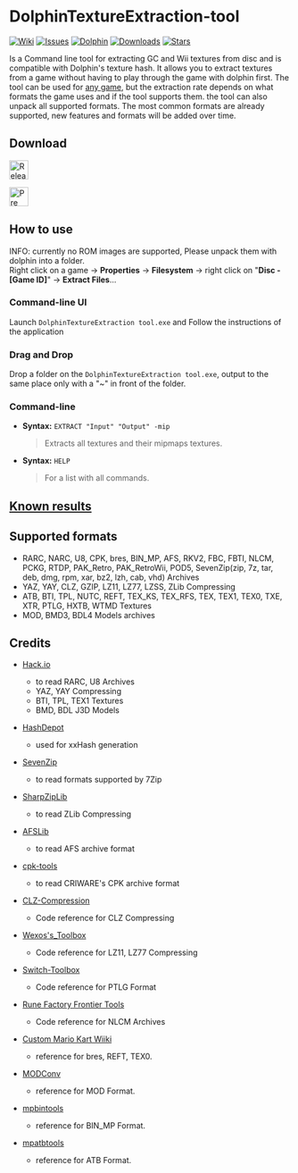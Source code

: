 # DolphinTextureExtraction-tool
[![Wiki](https://img.shields.io/badge/Wiki-grey)](https://github.com/Venomalia/DolphinTextureExtraction-tool/wiki)
[![Issues](https://img.shields.io/github/issues/Venomalia/DolphinTextureExtraction-tool?color=orange)](https://github.com/Venomalia/DolphinTextureExtraction-tool/issues)
[![Dolphin](https://img.shields.io/badge/Dolphin-Forum-88e)](https://forums.dolphin-emu.org/Thread-textureextraction-tool-v0-8-2-6)
[![Downloads](https://img.shields.io/github/downloads/Venomalia/DolphinTextureExtraction-tool/total?color=907&label=Downloads)](https://github.com/Venomalia/DolphinTextureExtraction-tool/releases)
[![Stars](https://img.shields.io/github/stars/Venomalia/DolphinTextureExtraction-tool?color=990&label=Stars)](https://github.com/Venomalia/DolphinTextureExtraction-tool/stargazers)

Is a Command line tool for extracting GC and Wii textures from disc and is compatible with Dolphin's texture hash.
It allows you to extract textures from a game without having to play through the game with dolphin first.
The tool can be used for [any game](https://github.com/Venomalia/DolphinTextureExtraction-tool/wiki/Known-results), but the extraction rate depends on what formats the game uses and if the tool supports them.
the tool can also unpack all supported formats.
The most common formats are already supported, new features and formats will be added over time.

## Download
[<img src="https://img.shields.io/github/v/release/Venomalia/DolphinTextureExtraction-tool?style=for-the-badge" alt="Release Download" height="34"/>](https://github.com/Venomalia/DolphinTextureExtraction-tool/releases/latest)

[<img src="https://img.shields.io/github/v/release/Venomalia/DolphinTextureExtraction-tool?include_prereleases&sort=semver&label=prerelease&style=for-the-badge" alt="Pre releases Download" height="34"/>](https://github.com/Venomalia/DolphinTextureExtraction-tool/releases/)

## How to use
INFO: currently no ROM images are supported, Please unpack them with dolphin into a folder.  
Right click on a game -> **Properties** -> **Filesystem** -> right click on "**Disc - [Game ID]**" -> **Extract Files**...

### Command-line UI
Launch `DolphinTextureExtraction tool.exe` and
Follow the instructions of the application

### Drag and Drop
Drop a folder on the `DolphinTextureExtraction tool.exe`,
output to the same place only with a "~" in front of the folder.

### Command-line
- **Syntax:** `EXTRACT "Input" "Output" -mip`
   > Extracts all textures and their mipmaps textures.

- **Syntax:** `HELP`
   > For a list with all commands.

## [Known results](https://github.com/Venomalia/DolphinTextureExtraction-tool/wiki/Known-results)

## Supported formats
- RARC, NARC, U8, CPK, bres, BIN_MP, AFS, RKV2, FBC, FBTI, NLCM, PCKG, RTDP, PAK_Retro, PAK_RetroWii, POD5, SevenZip(zip, 7z, tar, deb, dmg, rpm, xar, bz2, lzh, cab, vhd) Archives
- YAZ, YAY, CLZ, GZIP, LZ11, LZ77, LZSS, ZLib Compressing
- ATB, BTI, TPL, NUTC, REFT, TEX_KS, TEX_RFS, TEX, TEX1, TEX0, TXE, XTR, PTLG, HXTB, WTMD Textures
- MOD, BMD3, BDL4 Models archives
## Credits
 
- [Hack.io](https://github.com/SuperHackio/Hack.io)
    - to read RARC, U8 Archives
    - YAZ, YAY Compressing
    - BTI, TPL, TEX1 Textures
    - BMD, BDL J3D Models

- [HashDepot](https://github.com/ssg/HashDepot)
    - used for xxHash generation

- [SevenZip](https://github.com/adoconnection/SevenZipExtractor)
    - to read formats supported by 7Zip
	
- [SharpZipLib](https://github.com/icsharpcode/SharpZipLib)
    - to read ZLib Compressing
	
- [AFSLib](https://github.com/MaikelChan/AFSLib)
    - to read AFS archive format

- [cpk-tools](https://github.com/ConnorKrammer/cpk-tools)
    - to read CRIWARE's CPK archive format
	
- [CLZ-Compression](https://github.com/sukharah/CLZ-Compression)
    - Code reference for CLZ Compressing

- [Wexos's_Toolbox](https://wiki.tockdom.com/wiki/Wexos's_Toolbox)
    - Code reference for LZ11, LZ77 Compressing
	
- [Switch-Toolbox](https://github.com/KillzXGaming/Switch-Toolbox/blob/12dfbaadafb1ebcd2e07d239361039a8d05df3f7/File_Format_Library/FileFormats/NLG/MarioStrikers/StrikersRLT.cs)
    - Code reference for PTLG Format
	
- [Rune Factory Frontier Tools](https://github.com/master801/Rune-Factory-Frontier-Tools)
    - Code reference for NLCM Archives
	
- [Custom Mario Kart Wiiki](https://wiki.tockdom.com/wiki/BRRES_(File_Format))
    - reference for bres, REFT, TEX0.
	
- [MODConv](https://github.com/intns/MODConv)
    - reference for MOD Format.
	
- [mpbintools](https://github.com/gamemasterplc/mpbintools)
    - reference for BIN_MP Format.
	
- [mpatbtools](https://github.com/gamemasterplc/mpatbtools)
    - reference for ATB Format.